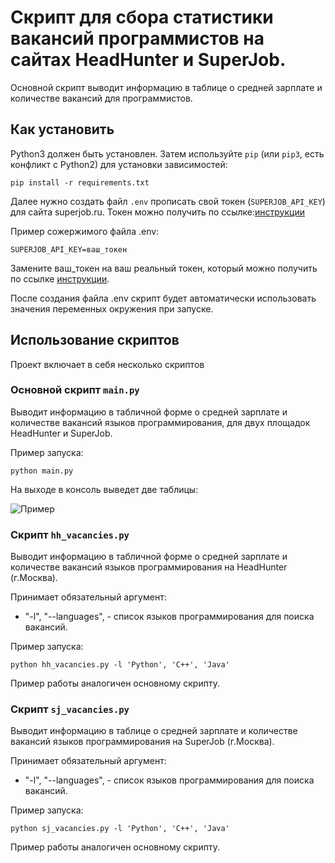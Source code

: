 # Скрипт для сбора статистики вакансий программистов на сайтах HeadHunter и SuperJob.

Основной скрипт выводит информацию в таблице о средней зарплате и количестве вакансий для программистов.

## Как установить

Python3 должен быть установлен. 
Затем используйте `pip` (или `pip3`, есть конфликт с Python2) для установки зависимостей:
```
pip install -r requirements.txt
```
Далее нужно создать файл `.env` прописать свой токен (`SUPERJOB_API_KEY`) для сайта superjob.ru. Токен можно получить по ссылке:[инструкции](https://api.superjob.ru/) 

Пример сожержимого файла .env:

```
SUPERJOB_API_KEY=ваш_токен
```

Замените ваш_токен на ваш реальный токен, который можно получить по ссылке [инструкции](https://api.superjob.ru/).

После создания файла .env скрипт будет автоматически использовать значения переменных окружения при запуске.

## Использование скриптов

Проект включает в себя несколько скриптов

### Основной скрипт `main.py`
Выводит информацию в табличной форме о средней зарплате и количестве вакансий языков программирования, для двух площадок HeadHunter и SuperJob.

Пример запуска:
```
python main.py
```
На выходе в консоль выведет две таблицы:

![Пример](https://ibb.co/1rGkBSQ)

### Скрипт `hh_vacancies.py`
Выводит информацию в табличной форме о средней зарплате и количестве вакансий языков программирования на HeadHunter (г.Москва).

Принимает обязательный аргумент: 
* "-l", "--languages", - список языков программирования для поиска вакансий.


Пример запуска:
```
python hh_vacancies.py -l 'Python', 'C++', 'Java'
```
Пример работы аналогичен основному скрипту.

### Скрипт `sj_vacancies.py`
Выводит информацию в таблице о средней зарплате и количестве вакансий языков программирования на SuperJob (г.Москва).

Принимает обязательный аргумент: 
* "-l", "--languages", - список языков программирования для поиска вакансий.


Пример запуска:
```
python sj_vacancies.py -l 'Python', 'C++', 'Java'
```
Пример работы аналогичен основному скрипту.